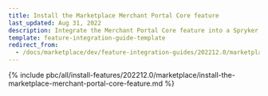```yaml
---
title: Install the Marketplace Merchant Portal Core feature
last_updated: Aug 31, 2022
description: Integrate the Merchant Portal Core feature into a Spryker project.
template: feature-integration-guide-template
redirect_from:
  - /docs/marketplace/dev/feature-integration-guides/202212.0/marketplace-merchant-portal-core-feature-integration.html
---
```


{% include pbc/all/install-features/202212.0/marketplace/install-the-marketplace-merchant-portal-core-feature.md %} <!-- To edit, see /_includes/pbc/all/install-features/202212.0/marketplace/install-the-marketplace-merchant-portal-core-feature.md -->
